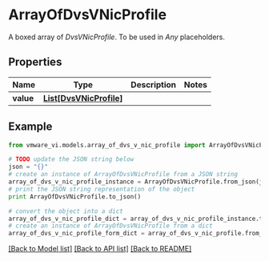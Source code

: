# ArrayOfDvsVNicProfile

A boxed array of *DvsVNicProfile*. To be used in *Any* placeholders. 

## Properties
Name | Type | Description | Notes
------------ | ------------- | ------------- | -------------
**value** | [**List[DvsVNicProfile]**](DvsVNicProfile.md) |  | 

## Example

```python
from vmware_vi.models.array_of_dvs_v_nic_profile import ArrayOfDvsVNicProfile

# TODO update the JSON string below
json = "{}"
# create an instance of ArrayOfDvsVNicProfile from a JSON string
array_of_dvs_v_nic_profile_instance = ArrayOfDvsVNicProfile.from_json(json)
# print the JSON string representation of the object
print ArrayOfDvsVNicProfile.to_json()

# convert the object into a dict
array_of_dvs_v_nic_profile_dict = array_of_dvs_v_nic_profile_instance.to_dict()
# create an instance of ArrayOfDvsVNicProfile from a dict
array_of_dvs_v_nic_profile_form_dict = array_of_dvs_v_nic_profile.from_dict(array_of_dvs_v_nic_profile_dict)
```
[[Back to Model list]](../README.md#documentation-for-models) [[Back to API list]](../README.md#documentation-for-api-endpoints) [[Back to README]](../README.md)



